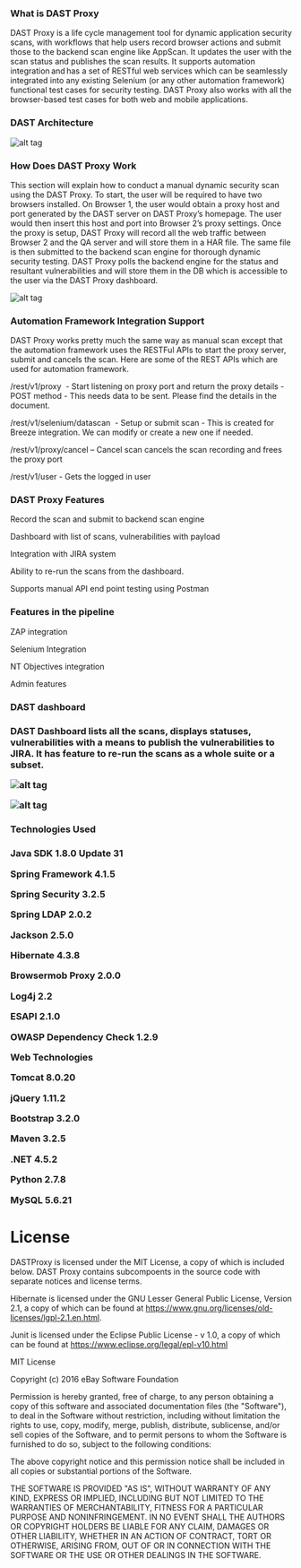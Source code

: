 <h3>What is DAST Proxy</h3>


DAST Proxy is a life cycle management tool for dynamic application security scans, with workflows that help users record browser actions and submit those to the backend scan engine like AppScan. It updates the user with the scan status and publishes the scan results. It supports automation integration and has a set of RESTful web services which can be seamlessly integrated into any existing Selenium (or any other automation framework) functional test cases for security testing. DAST Proxy also works with all the browser-based test cases for both web and mobile applications.

<h3>DAST Architecture</h3>

![alt tag](https://github.com/eBay/DASTProxy/blob/master/src/main/webapp/images/DAST%20Architecture.png)

<h3>How Does DAST Proxy Work</h3>


This section will explain how to conduct a manual dynamic security scan using the DAST Proxy. To start, the user will be required to have two browsers installed. On Browser 1, the user would obtain a proxy host and port generated by the DAST server on DAST Proxy’s homepage. The user would then insert this host and port into Browser 2’s proxy settings. Once the proxy is setup, DAST Proxy will record all the web traffic between Browser 2 and the QA server and will store them in a HAR file. The same file is then submitted to the backend scan engine for thorough dynamic security testing. DAST Proxy polls the backend engine for the status and resultant vulnerabilities and will store them in the DB which is accessible to the user via the DAST Proxy dashboard. 

![alt tag](https://github.com/eBay/DASTProxy/blob/master/src/main/webapp/images/DAST%20Manual2.png)

<h3>Automation Framework Integration Support</h3>


DAST Proxy works pretty much the same way as manual scan except that the automation framework uses the RESTFul APIs to start the proxy server, submit and cancels the scan. Here are some of the REST APIs which are used for automation framework.

   /rest/v1/proxy  - Start listening on proxy port and return the proxy details - POST method - This needs data to be sent. Please find the details in the document.

   /rest/v1/selenium/datascan  - Setup or submit scan - This is created for Breeze integration. We can modify or create a new one if needed.

   /rest/v1/proxy/cancel – Cancel scan cancels the scan recording and frees the proxy port

   /rest/v1/user - Gets the logged in user



<h3>DAST Proxy Features</h3>

Record the scan and submit to backend scan engine

Dashboard with list of scans, vulnerabilities with payload

Integration with JIRA system

Ability to re-run the scans from the dashboard.

Supports manual API end point testing using Postman

<h3>Features in the pipeline</h3>

ZAP integration

Selenium Integration

NT Objectives integration

Admin features

<h3>DAST dashboard<h3>


DAST Dashboard lists all the scans, displays statuses, vulnerabilities with a means to publish the vulnerabilities to JIRA. It has feature to re-run the scans as a whole suite or a subset.


![alt tag](https://github.com/eBay/DASTProxy/blob/master/src/main/webapp/images/Dashboard.png)


![alt tag](https://github.com/eBay/DASTProxy/blob/master/src/main/webapp/images/Dashboard3.png)


<h3>Technologies Used<h3>


Java SDK 1.8.0 Update 31

Spring Framework  4.1.5

Spring Security  3.2.5

Spring LDAP  2.0.2

Jackson  2.5.0

Hibernate  4.3.8

Browsermob Proxy 2.0.0

Log4j  2.2

ESAPI 2.1.0

OWASP Dependency Check 1.2.9

Web Technologies

Tomcat 8.0.20

jQuery 1.11.2

Bootstrap 3.2.0

Maven 3.2.5

.NET 4.5.2

Python 2.7.8

MySQL 5.6.21


License
====================

DASTProxy is licensed under the MIT License, a copy of which is included below. 
DAST Proxy contains subcompoents in the source code with separate notices
and license terms.

Hibernate is licensed under the GNU Lesser General Public License, Version 2.1, 
a copy of which can be found at https://www.gnu.org/licenses/old-licenses/lgpl-2.1.en.html.

Junit is licensed under the Eclipse Public License - v 1.0, a copy of which can be 
found at https://www.eclipse.org/legal/epl-v10.html

MIT License

Copyright (c) 2016 eBay Software Foundation

Permission is hereby granted, free of charge, to any person obtaining a copy
of this software and associated documentation files (the "Software"), to deal
in the Software without restriction, including without limitation the rights
to use, copy, modify, merge, publish, distribute, sublicense, and/or sell
copies of the Software, and to permit persons to whom the Software is
furnished to do so, subject to the following conditions:

The above copyright notice and this permission notice shall be included in all
copies or substantial portions of the Software.

THE SOFTWARE IS PROVIDED "AS IS", WITHOUT WARRANTY OF ANY KIND, EXPRESS OR
IMPLIED, INCLUDING BUT NOT LIMITED TO THE WARRANTIES OF MERCHANTABILITY,
FITNESS FOR A PARTICULAR PURPOSE AND NONINFRINGEMENT. IN NO EVENT SHALL THE
AUTHORS OR COPYRIGHT HOLDERS BE LIABLE FOR ANY CLAIM, DAMAGES OR OTHER
LIABILITY, WHETHER IN AN ACTION OF CONTRACT, TORT OR OTHERWISE, ARISING FROM,
OUT OF OR IN CONNECTION WITH THE SOFTWARE OR THE USE OR OTHER DEALINGS IN THE
SOFTWARE.
